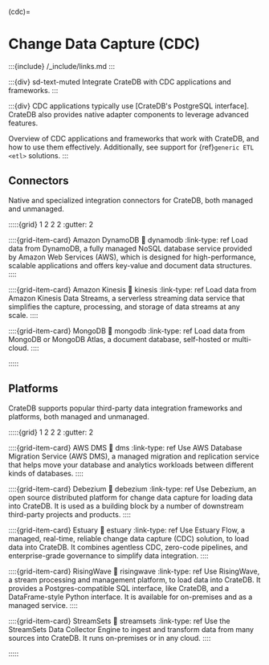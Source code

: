 (cdc)=
# Change Data Capture (CDC)

:::{include} /_include/links.md
:::

:::{div} sd-text-muted
Integrate CrateDB with CDC applications and frameworks.
:::

:::{div}
CDC applications typically use [CrateDB's PostgreSQL interface].
CrateDB also provides native adapter components to leverage advanced features.

Overview of CDC applications and frameworks that work
with CrateDB, and how to use them effectively. Additionally, see
support for {ref}`generic ETL <etl>` solutions.
:::


## Connectors

Native and specialized integration connectors for CrateDB, both managed and unmanaged.

:::::{grid} 1 2 2 2
:gutter: 2

::::{grid-item-card} Amazon DynamoDB
:link: dynamodb
:link-type: ref
Load data from DynamoDB, a fully managed NoSQL database service provided by
Amazon Web Services (AWS), which is designed for high-performance, scalable
applications and offers key-value and document data structures.
::::

::::{grid-item-card} Amazon Kinesis
:link: kinesis
:link-type: ref
Load data from Amazon Kinesis Data Streams, a serverless streaming data service
that simplifies the capture, processing, and storage of data streams at any scale.
::::

::::{grid-item-card} MongoDB
:link: mongodb
:link-type: ref
Load data from MongoDB or MongoDB Atlas, a document database, self-hosted
or multi-cloud.
::::

:::::


## Platforms

CrateDB supports popular third-party data integration frameworks and platforms,
both managed and unmanaged.

:::::{grid} 1 2 2 2
:gutter: 2

::::{grid-item-card} AWS DMS
:link: dms
:link-type: ref
Use AWS Database Migration Service (AWS DMS), a managed migration and replication
service that helps move your database and analytics workloads between different
kinds of databases.
::::

::::{grid-item-card} Debezium
:link: debezium
:link-type: ref
Use Debezium, an open source distributed platform for change data capture for
loading data into CrateDB.
It is used as a building block by a number of downstream third-party projects and products.
::::

::::{grid-item-card} Estuary
:link: estuary
:link-type: ref
Use Estuary Flow, a managed, real-time, reliable change data capture (CDC) solution,
to load data into CrateDB.
It combines agentless CDC, zero-code pipelines, and enterprise-grade governance to
simplify data integration.
::::

::::{grid-item-card} RisingWave
:link: risingwave
:link-type: ref
Use RisingWave, a stream processing and management platform, to load data into CrateDB.
It provides a Postgres-compatible SQL interface, like CrateDB, and a DataFrame-style
Python interface. It is available for on-premises and as a managed service.
::::

::::{grid-item-card} StreamSets
:link: streamsets
:link-type: ref
Use the StreamSets Data Collector Engine to ingest and transform data from many
sources into CrateDB. It runs on-premises or in any cloud.
::::

:::::
